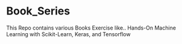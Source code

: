 # Book_Series
This Repo contains various Books Exercise like..
Hands-On Machine Learning with Scikit-Learn, Keras, and Tensorflow
